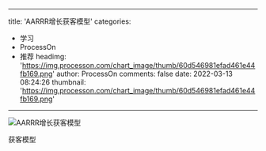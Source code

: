 
---
title: 'AARRR增长获客模型'
categories: 
 - 学习
 - ProcessOn
 - 推荐
headimg: 'https://img.processon.com/chart_image/thumb/60d546981efad461e44fb169.png'
author: ProcessOn
comments: false
date: 2022-03-13 08:24:26
thumbnail: 'https://img.processon.com/chart_image/thumb/60d546981efad461e44fb169.png'
---

<div>   
<img class="thumb" alt="AARRR增长获客模型" src="https://img.processon.com/chart_image/thumb/60d546981efad461e44fb169.png" referrerpolicy="no-referrer">
<p>获客模型</p>  
</div>
            